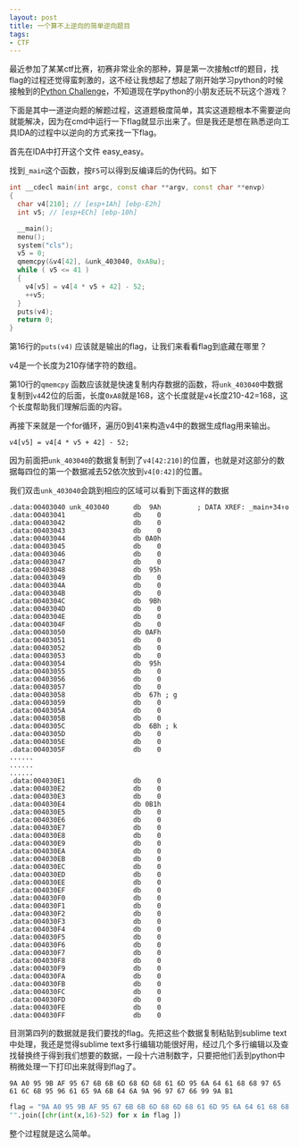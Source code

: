 ```yaml
---
layout: post
title: 一个算不上逆向的简单逆向题目
tags:
- CTF
---
```


最近参加了某某ctf比赛，初赛非常业余的那种，算是第一次接触ctf的题目，找flag的过程还觉得蛮刺激的，这不经让我想起了想起了刚开始学习python的时候接触到的[Python Challenge](http://www.pythonchallenge.com/)，不知道现在学python的小朋友还玩不玩这个游戏？

下面是其中一道逆向题的解题过程，这道题极度简单，其实这道题根本不需要逆向就能解决，因为在cmd中运行一下flag就显示出来了。但是我还是想在熟悉逆向工具IDA的过程中以逆向的方式来找一下flag。

首先在IDA中打开这个文件 easy_easy。

找到`_main`这个函数，按`F5`可以得到反编译后的伪代码。如下

```c++
int __cdecl main(int argc, const char **argv, const char **envp)
{
  char v4[210]; // [esp+1Ah] [ebp-E2h]
  int v5; // [esp+ECh] [ebp-10h]

  __main();
  menu();
  system("cls");
  v5 = 0;
  qmemcpy(&v4[42], &unk_403040, 0xA8u);
  while ( v5 <= 41 )
  {
    v4[v5] = v4[4 * v5 + 42] - 52;
    ++v5;
  }
  puts(v4);
  return 0;
}
```

第16行的`puts(v4)`	应该就是输出的flag，让我们来看看flag到底藏在哪里？

v4是一个长度为210存储字符的数组。

第10行的`qmemcpy` 函数应该就是快速复制内存数据的函数，将`unk_403040`中数据复制到`v4`42位的后面，长度`0xA8`就是168，这个长度就是`v4`长度210-42=168，这个长度帮助我们理解后面的内容。

再接下来就是一个for循环，遍历0到41来构造v4中的数据生成flag用来输出。

`v4[v5] = v4[4 * v5 + 42] - 52;`

因为前面把`unk_403040`的数据复制到了`v4[42:210]`的位置，也就是对这部分的数据每四位的第一个数据减去52依次放到`v4[0:42]`的位置。

我们双击`unk_403040`会跳到相应的区域可以看到下面这样的数据

```
.data:00403040 unk_403040      db  9Ah         ; DATA XREF: _main+34↑o
.data:00403041                 db    0
.data:00403042                 db    0
.data:00403043                 db    0
.data:00403044                 db 0A0h
.data:00403045                 db    0
.data:00403046                 db    0
.data:00403047                 db    0
.data:00403048                 db  95h
.data:00403049                 db    0
.data:0040304A                 db    0
.data:0040304B                 db    0
.data:0040304C                 db  9Bh
.data:0040304D                 db    0
.data:0040304E                 db    0
.data:0040304F                 db    0
.data:00403050                 db 0AFh
.data:00403051                 db    0
.data:00403052                 db    0
.data:00403053                 db    0
.data:00403054                 db  95h
.data:00403055                 db    0
.data:00403056                 db    0
.data:00403057                 db    0
.data:00403058                 db  67h ; g
.data:00403059                 db    0
.data:0040305A                 db    0
.data:0040305B                 db    0
.data:0040305C                 db  6Bh ; k
.data:0040305D                 db    0
.data:0040305E                 db    0
.data:0040305F                 db    0
......
......
......
.data:004030E1                 db    0
.data:004030E2                 db    0
.data:004030E3                 db    0
.data:004030E4                 db 0B1h
.data:004030E5                 db    0
.data:004030E6                 db    0
.data:004030E7                 db    0
.data:004030E8                 db    0
.data:004030E9                 db    0
.data:004030EA                 db    0
.data:004030EB                 db    0
.data:004030EC                 db    0
.data:004030ED                 db    0
.data:004030EE                 db    0
.data:004030EF                 db    0
.data:004030F0                 db    0
.data:004030F1                 db    0
.data:004030F2                 db    0
.data:004030F3                 db    0
.data:004030F4                 db    0
.data:004030F5                 db    0
.data:004030F6                 db    0
.data:004030F7                 db    0
.data:004030F8                 db    0
.data:004030F9                 db    0
.data:004030FA                 db    0
.data:004030FB                 db    0
.data:004030FC                 db    0
.data:004030FD                 db    0
.data:004030FE                 db    0
.data:004030FF                 db    0
```

目测第四列的数据就是我们要找的flag。先把这些个数据复制粘贴到sublime text中处理，我还是觉得sublime text多行编辑功能很好用，经过几个多行编辑以及查找替换终于得到我们想要的数据，一段十六进制数字，只要把他们丢到python中稍微处理一下打印出来就得到flag了。

```
9A A0 95 9B AF 95 67 6B 6B 6D 68 6D 68 61 6D 95 6A 64 61 68 68 97 65 61 6C 6B 95 96 61 65 9A 6B 64 6A 9A 96 97 67 66 99 9A B1
```

```python
flag = "9A A0 95 9B AF 95 67 6B 6B 6D 68 6D 68 61 6D 95 6A 64 61 68 68 97 65 61 6C 6B 95 96 61 65 9A 6B 64 6A 9A 96 97 67 66 99 9A B1".split(" ")
"".join([chr(int(x,16)-52) for x in flag ])
```

整个过程就是这么简单。


